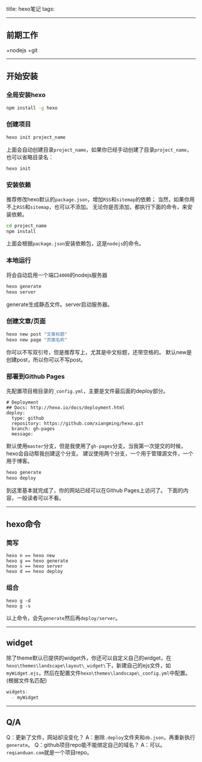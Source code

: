 title: hexo笔记
tags:

---

## 
## 前期工作
+nodejs
+git

---

## 开始安装
### 全局安装hexo
```bash
npm install -g hexo
```

### 创建项目
```bash
hexo init project_name
```
上面会自动创建目录`project_name`，如果你已经手动创建了目录`project_name`，也可以省略目录名：
```bash
hexo init
```

### 安装依赖
推荐修改hexo默认的`package.json`，增加`RSS`和`sitemap`的依赖；
当然，如果你用不上`RSS`和`sitemap`，也可以不添加。
无论你是否添加，都执行下面的命令，来安装依赖。
```bash
cd project_name
npm install
```
上面会根据`package.json`安装依赖包，这是`nodejs`的命令。

### 本地运行
将会自动启用一个端口`4000`的nodejs服务器
```bash
hexo generate
hexo server
```
generate生成静态文件。server启动服务器。


### 创建文章/页面
```bash
hexo new post "文章标题"
hexo new page "页面名称"
```
你可以不写双引号，但是推荐写上，尤其是中文标题，还带空格的。
默认new是创建post，所以你可以不写post。


### 部署到Github Pages
先配置项目根目录的`_config.yml`，主要是文件最后面的deploy部分。
```
# Deployment
## Docs: http://hexo.io/docs/deployment.html
deploy:
  type: github
  repository: https://github.com/xiangming/hexo.git
  branch: gh-pages
  message: 
```
默认使用`master`分支，但是我使用了`gh-pages`分支。当我第一次提交的时候，hexo会自动帮我创建这个分支。
建议使用两个分支，一个用于管理源文件，一个用于博客。

```bash
hexo generate
hexo deploy
```
到这里基本就完成了，你的网站已经可以在Github Pages上访问了。
下面的内容，一般读者可以不看。

---

## hexo命令
### 简写
```
hexo n == hexo new
hexo g == hexo generate
hexo s == hexo server
hexo d == hexo deploy
```

### 组合
```
hexo g -d
hexo g -s
```
以上命令，会先`generate`然后再`deploy/server`。

---

## widget
除了theme默认已提供的widget外，你还可以自定义自己的widget，在`hexo\themes\landscape\layout\_widget\`下，新建自己的ejs文件，如`myWidget.ejs`，然后在配置文件`hexo\themes\landscape\_config.yml`中配置。(根据文件名匹配)
```js
widgets:
  - myWidget
```

---

## Q/A
Q：更新了文件，网站却没变化？
A：删除`.deploy`文件夹和`db.json`，再重新执行`generate`。
Q：github项目repo能不能绑定自己的域名？
A：可以。`reqianduan.com`就是一个项目repo。